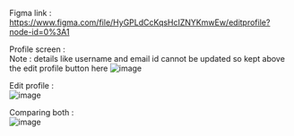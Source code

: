 Figma link : https://www.figma.com/file/HyGPLdCcKqsHcIZNYKmwEw/editprofile?node-id=0%3A1

Profile screen : <br>
Note : details like username and email id cannot be updated so kept above the edit profile button here
![image](https://user-images.githubusercontent.com/60894542/93367567-43722f80-f86a-11ea-9840-858c6e3b62e0.png)
 
Edit profile : <br>
![image](https://user-images.githubusercontent.com/60894542/93367846-b2e81f00-f86a-11ea-9f3d-351f4afbe5bf.png)

Comparing both : <br> 
![image](https://user-images.githubusercontent.com/60894542/93368215-4cafcc00-f86b-11ea-9b22-98b653d44790.png)
